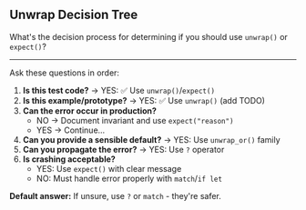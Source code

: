 ## Unwrap Decision Tree

What's the decision process for determining if you should use `unwrap()` or `expect()`?

---

Ask these questions in order:

1. **Is this test code?** → YES: ✅ Use `unwrap()`/`expect()`
2. **Is this example/prototype?** → YES: ✅ Use `unwrap()` (add TODO)
3. **Can the error occur in production?**
   - NO → Document invariant and use `expect("reason")`
   - YES → Continue...
4. **Can you provide a sensible default?** → YES: Use `unwrap_or()` family
5. **Can you propagate the error?** → YES: Use `?` operator
6. **Is crashing acceptable?** 
   - YES: Use `expect()` with clear message
   - NO: Must handle error properly with `match`/`if let`

**Default answer:** If unsure, use `?` or `match` - they're safer.

